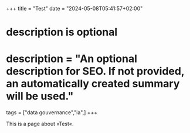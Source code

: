 +++
title = "Test"
date = "2024-05-08T05:41:57+02:00"

#
# description is optional
#
# description = "An optional description for SEO. If not provided, an automatically created summary will be used."

tags = ["data gouvernance","ia",]
+++

This is a page about »Test«.
